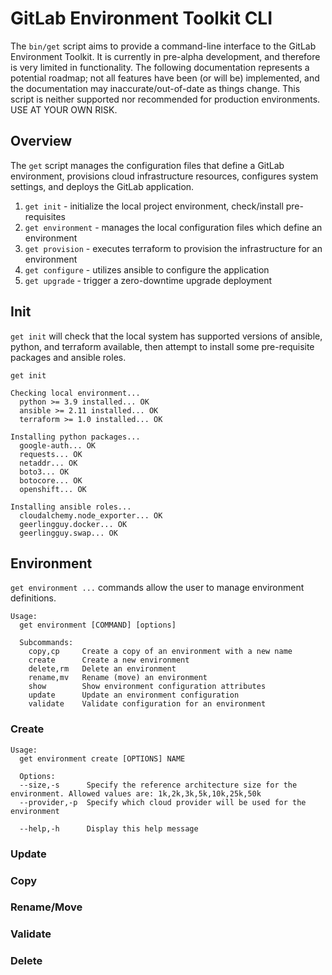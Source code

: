 # GitLab Environment Toolkit CLI

The `bin/get` script aims to provide a command-line interface to the GitLab Environment Toolkit. It is currently in pre-alpha development, and therefore is very limited in functionality. The following documentation represents a potential roadmap; not all features have been (or will be) implemented, and the documentation may inaccurate/out-of-date as things change. This script is neither supported nor recommended for production environments. USE AT YOUR OWN RISK.

## Overview

The `get` script manages the configuration files that define a GitLab environment, provisions cloud infrastructure resources, configures system settings, and deploys the GitLab application.

1. `get init` - initialize the local project environment, check/install pre-requisites
1. `get environment` - manages the local configuration files which define an environment
1. `get provision` - executes terraform to provision the infrastructure for an environment
1. `get configure` - utilizes ansible to configure the application
1. `get upgrade` - trigger a zero-downtime upgrade deployment

## Init

`get init` will check that the local system has supported versions of ansible, python, and terraform available, then attempt to install some pre-requisite packages and ansible roles.

```
get init

Checking local environment...
  python >= 3.9 installed... OK
  ansible >= 2.11 installed... OK
  terraform >= 1.0 installed... OK

Installing python packages...
  google-auth... OK
  requests... OK
  netaddr... OK
  boto3... OK
  botocore... OK
  openshift... OK

Installing ansible roles...
  cloudalchemy.node_exporter... OK
  geerlingguy.docker... OK
  geerlingguy.swap... OK
```

## Environment

`get environment ...` commands allow the user to manage environment definitions.

```
Usage:
  get environment [COMMAND] [options]  
  
  Subcommands:  
    copy,cp     Create a copy of an environment with a new name  
    create      Create a new environment  
    delete,rm   Delete an environment  
    rename,mv   Rename (move) an environment  
    show        Show environment configuration attributes  
    update      Update an environment configuration  
    validate    Validate configuration for an environment  
```

### Create

```
Usage:
  get environment create [OPTIONS] NAME

  Options:
  --size,-s      Specify the reference architecture size for the environment. Allowed values are: 1k,2k,3k,5k,10k,25k,50k
  --provider,-p  Specify which cloud provider will be used for the environment

  --help,-h      Display this help message
```

### Update

### Copy

### Rename/Move

### Validate

### Delete
